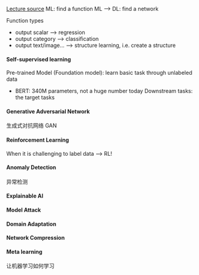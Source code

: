 [Lecture source](https://www.youtube.com/watch?v=7XZR0-4uS5s)
ML: find a function
ML --> DL: find a network

Function types
- output scalar --> regression
- output category --> classification
- output text/image... --> structure learning, i.e. create a structure
#### Self-supervised learning
Pre-trained Model (Foundation model): learn basic task through unlabeled data
- BERT: 340M parameters, not a huge number today
Downstream tasks: the target tasks

#### Generative Adversarial Network
生成式对抗网络 GAN

#### Reinforcement Learning
When it is challenging to label data --> RL!

#### Anomaly Detection
异常检测

#### Explainable AI

#### Model Attack

#### Domain Adaptation

#### Network Compression
#### Meta learning
让机器学习如何学习